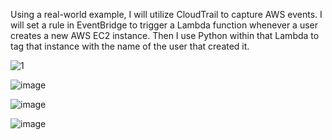 Using a real-world example, I will utilize CloudTrail to capture AWS events. I will set a rule in EventBridge to trigger a Lambda function whenever a user creates a new AWS EC2 instance. Then I use Python within that Lambda to tag that instance with the name of the user that created it.

![1](https://github.com/user-attachments/assets/9363be85-d706-481d-99ce-e15d9308d03d)


![image](https://github.com/user-attachments/assets/f2a9061e-2867-481e-ac17-d8ddfb13f0a7)


![image](https://github.com/user-attachments/assets/9518e38b-6661-4329-b9a2-6572ee80c9c5)


![image](https://github.com/user-attachments/assets/0764b2f7-c437-453a-b8a1-3b484f7c9c50)

